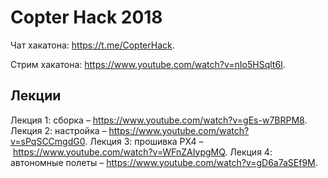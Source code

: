 # Copter Hack 2018

Чат хакатона: https://t.me/CopterHack.

Стрим хакатона: https://www.youtube.com/watch?v=nIo5HSqlt6I.

## Лекции

Лекция 1: сборка – https://www.youtube.com/watch?v=gEs-w7BRPM8.
Лекция 2: настройка – https://www.youtube.com/watch?v=sPqSCCmgdG0.
Лекция 3: прошивка PX4 – https://www.youtube.com/watch?v=WFnZAIypgMQ.
Лекция 4: автономные полеты – https://www.youtube.com/watch?v=gD6a7aSEf9M.
